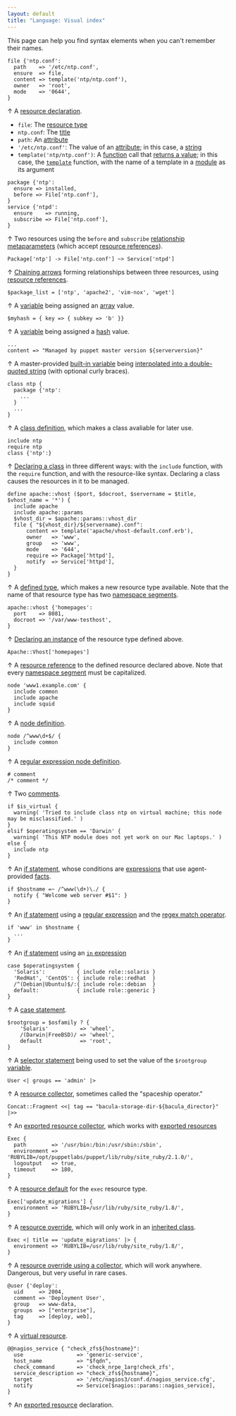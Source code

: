 ```yaml
---
layout: default
title: "Language: Visual index"
---
```



[resource]: ./lang_resources.html
[type]: ./lang_resources.html#resource-types
[title]: ./lang_resources.html#title
[attribute]: ./lang_resources.html#attributes
[string]: ./lang_data_string.html
[function]: ./lang_functions.html
[rvalue]: ./lang_functions.html#behavior
[template_func]: ./lang_template.html
[module]: modules_fundamentals.html
[relationship_meta]: ./lang_relationships.html#syntax-relationship-metaparameters
[refs]: ./lang_data_resource_reference.html
[chaining]: ./lang_relationships.html#syntax-chaining-arrows
[variable]: ./lang_variables.html
[array]: ./lang_data_array.html
[hash]: ./lang_data_hash.html
[interpolation]: ./lang_data_string.html#interpolation
[class_def]: ./lang_classes.html#defining-classes
[class_decl]: ./lang_classes.html#declaring-classes
[defined_type]: ./lang_defined_types.html
[namespace]: ./lang_namespaces.html
[defined_resource]: ./lang_defined_types.html#declaring-an-instance
[node]: ./lang_node_definitions.html
[regex_node]: ./lang_node_definitions.html#regular-expression-names
[comments]: ./lang_comments.html
[if]: ./lang_conditional.html#if-statements
[expressions]: ./lang_expressions.html
[built_in]: ./lang_variables.html#facts-and-built-in-variables
[facts]: ./lang_variables.html#facts
[regex]: ./lang_data_regexp.html
[regex_match]: ./lang_expressions.html#regex-or-data-type-match
[in]: ./lang_expressions.html#in
[case]: ./lang_conditional.html#case-statements
[selector]: ./lang_conditional.html#selectors
[collector]: ./lang_collectors.html
[export_collector]: ./lang_collectors.html#exported-resource-collectors
[export]: ./lang_exported.html
[defaults]: ./lang_defaults.html
[override]: ./lang_classes.html#overriding-resource-attributes
[inherits]: ./lang_classes.html#inheritance
[coll_override]: ./lang_resources_advanced.html#amending-attributes-with-a-collector
[virtual]: ./lang_virtual.html

This page can help you find syntax elements when you can't remember their names.


``` puppet
file {'ntp.conf':
  path    => '/etc/ntp.conf',
  ensure  => file,
  content => template('ntp/ntp.conf'),
  owner   => 'root',
  mode    => '0644',
}
```

↑ A [resource declaration][resource].

* `file`: The [resource type][type]
* `ntp.conf`: The [title][]
* `path`: An [attribute][]
* `'/etc/ntp.conf'`: The value of an [attribute][]; in this case, a [string][]
* `template('ntp/ntp.conf')`: A [function][] call that [returns a value][rvalue]; in this case, the [`template`][template_func] function, with the name of a template in a [module][] as its argument

``` puppet
package {'ntp':
  ensure => installed,
  before => File['ntp.conf'],
}
service {'ntpd':
  ensure    => running,
  subscribe => File['ntp.conf'],
}
```

↑ Two resources using the `before` and `subscribe` [relationship metaparameters][relationship_meta] (which accept [resource references][refs]).

``` puppet
Package['ntp'] -> File['ntp.conf'] ~> Service['ntpd']
```

↑ [Chaining arrows][chaining] forming relationships between three resources, using [resource references][refs].

``` puppet
$package_list = ['ntp', 'apache2', 'vim-nox', 'wget']
```

↑ A [variable][] being assigned an [array][] value.

``` puppet
$myhash = { key => { subkey => 'b' }}
```

↑ A [variable][] being assigned a [hash][] value.

``` puppet
...
content => "Managed by puppet master version ${serverversion}"
```

↑ A master-provided [built-in variable][built_in] being [interpolated into a double-quoted string][interpolation] (with optional curly braces).


``` puppet
class ntp {
  package {'ntp':
    ...
  }
  ...
}
```

↑ A [class definition][class_def], which makes a class avaliable for later use.

``` puppet
include ntp
require ntp
class {'ntp':}
```

↑ [Declaring a class][class_decl] in three different ways: with the `include` function, with the `require` function, and with the resource-like syntax. Declaring a class causes the resources in it to be managed.


``` puppet
define apache::vhost ($port, $docroot, $servername = $title, $vhost_name = '*') {
  include apache
  include apache::params
  $vhost_dir = $apache::params::vhost_dir
  file { "${vhost_dir}/${servername}.conf":
      content => template('apache/vhost-default.conf.erb'),
      owner   => 'www',
      group   => 'www',
      mode    => '644',
      require => Package['httpd'],
      notify  => Service['httpd'],
  }
}
```

↑ A [defined type][defined_type], which makes a new resource type available. Note that the name of that resource type has two [namespace segments][namespace].

``` puppet
apache::vhost {'homepages':
  port    => 8081,
  docroot => '/var/www-testhost',
}
```

↑ [Declaring an instance][defined_resource] of the resource type defined above.

``` puppet
Apache::Vhost['homepages']
```

↑ A [resource reference][refs] to the defined resource declared above. Note that every [namespace segment][namespace] must be capitalized.

``` puppet
node 'www1.example.com' {
  include common
  include apache
  include squid
}
```

↑ A [node definition][node].

``` puppet
node /^www\d+$/ {
  include common
}
```

↑ A [regular expression node definition][regex_node].

``` puppet
# comment
/* comment */
```

↑ Two [comments][].


``` puppet
if $is_virtual {
  warning( 'Tried to include class ntp on virtual machine; this node may be misclassified.' )
}
elsif $operatingsystem == 'Darwin' {
  warning( 'This NTP module does not yet work on our Mac laptops.' )
else {
  include ntp
}
```

↑ An [if statement][if], whose conditions are [expressions][] that use agent-provided [facts][].


``` puppet
if $hostname =~ /^www(\d+)\./ {
  notify { "Welcome web server #$1": }
}
```

↑ An [if statement][if] using a [regular expression][regex] and the [regex match operator][regex_match].

``` puppet
if 'www' in $hostname {
  ...
}
```

↑ An [if statement][if] using an [`in` expression][in]

``` puppet
case $operatingsystem {
  'Solaris':          { include role::solaris }
  'RedHat', 'CentOS': { include role::redhat  }
  /^(Debian|Ubuntu)$/:{ include role::debian  }
  default:            { include role::generic }
}
```

↑ A [case statement][case].

``` puppet
$rootgroup = $osfamily ? {
    'Solaris'          => 'wheel',
    /(Darwin|FreeBSD)/ => 'wheel',
    default            => 'root',
}
```

↑ A [selector statement][selector] being used to set the value of the `$rootgroup` [variable][].

``` puppet
User <| groups == 'admin' |>
```

↑ A [resource collector][collector], sometimes called the "spaceship operator."

``` puppet
Concat::Fragment <<| tag == "bacula-storage-dir-${bacula_director}" |>>
```

↑ An [exported resource collector][export_collector], which works with [exported resources][export]

``` puppet
Exec {
  path        => '/usr/bin:/bin:/usr/sbin:/sbin',
  environment => 'RUBYLIB=/opt/puppetlabs/puppet/lib/ruby/site_ruby/2.1.0/',
  logoutput   => true,
  timeout     => 180,
}
```

↑ A [resource default][defaults] for the `exec` resource type.

``` puppet
Exec['update_migrations'] {
  environment => 'RUBYLIB=/usr/lib/ruby/site_ruby/1.8/',
}
```

↑ A [resource override][override], which will only work in an [inherited class][inherits].

``` puppet
Exec <| title == 'update_migrations' |> {
  environment => 'RUBYLIB=/usr/lib/ruby/site_ruby/1.8/',
}
```

↑ A [resource override using a collector][coll_override], which will work anywhere. Dangerous, but very useful in rare cases.


``` puppet
@user {'deploy':
  uid     => 2004,
  comment => 'Deployment User',
  group   => www-data,
  groups  => ["enterprise"],
  tag     => [deploy, web],
}
```

↑ A [virtual resource][virtual].


``` puppet
@@nagios_service { "check_zfs${hostname}":
  use                 => 'generic-service',
  host_name           => "$fqdn",
  check_command       => 'check_nrpe_1arg!check_zfs',
  service_description => "check_zfs${hostname}",
  target              => '/etc/nagios3/conf.d/nagios_service.cfg',
  notify              => Service[$nagios::params::nagios_service],
}
```

↑ An [exported resource][export] declaration.


